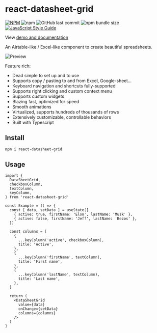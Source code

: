 # react-datasheet-grid

[![NPM](https://img.shields.io/npm/v/react-datasheet-grid.svg)](https://www.npmjs.com/package/react-datasheet-grid)
![npm](https://img.shields.io/npm/dm/react-datasheet-grid)
![GitHub last commit](https://img.shields.io/github/last-commit/Equify/react-datasheet-grid)
![npm bundle size](https://img.shields.io/bundlephobia/min/react-datasheet-grid)
[![JavaScript Style Guide](https://img.shields.io/badge/code_style-standard-brightgreen.svg)](https://standardjs.com)

View [demo and documentation](https://react-datasheet-grid.netlify.app/)

An Airtable-like / Excel-like component to create beautiful spreadsheets.

![Preview](./images/preview.png)

Feature rich:
- Dead simple to set up and to use
- Supports copy / pasting to and from Excel, Google-sheet...
- Keyboard navigation and shortcuts fully-supported
- Supports right clicking and custom context menu
- Supports custom widgets
- Blazing fast, optimized for speed
- Smooth animations
- Virtualized, supports hundreds of thousands of rows
- Extensively customizable, controllable behaviors
- Built with Typescript

## Install

```bash
npm i react-datasheet-grid
```

## Usage

```tsx
import {
  DataSheetGrid,
  checkboxColumn,
  textColumn,
  keyColumn,
} from 'react-datasheet-grid'

const Example = () => {
  const [ data, setData ] = useState([
    { active: true, firstName: 'Elon', lastName: 'Musk' },
    { active: false, firstName: 'Jeff', lastName: 'Bezos' },
  ])

  const columns = [
    {
      ...keyColumn('active', checkboxColumn),
      title: 'Active',
    },
    {
      ...keyColumn('firstName', textColumn),
      title: 'First name',
    },
    {
      ...keyColumn('lastName', textColumn),
      title: 'Last name',
    },
  ]

  return (
    <DataSheetGrid
      value={data}
      onChange={setData}
      columns={columns}
    />
  )
}
```
